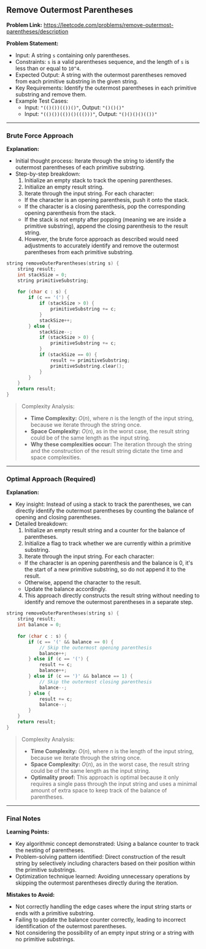 ## Remove Outermost Parentheses

**Problem Link:** https://leetcode.com/problems/remove-outermost-parentheses/description

**Problem Statement:**
- Input: A string `s` containing only parentheses.
- Constraints: `s` is a valid parentheses sequence, and the length of `s` is less than or equal to `10^4`.
- Expected Output: A string with the outermost parentheses removed from each primitive substring in the given string.
- Key Requirements: Identify the outermost parentheses in each primitive substring and remove them.
- Example Test Cases:
  - Input: `"(()())(())()"`, Output: `"()()()"`
  - Input: `"(()())(())()((()))"`, Output: `"()()()()(())"`

---

### Brute Force Approach

**Explanation:**
- Initial thought process: Iterate through the string to identify the outermost parentheses of each primitive substring.
- Step-by-step breakdown:
  1. Initialize an empty stack to track the opening parentheses.
  2. Initialize an empty result string.
  3. Iterate through the input string. For each character:
    - If the character is an opening parenthesis, push it onto the stack.
    - If the character is a closing parenthesis, pop the corresponding opening parenthesis from the stack.
    - If the stack is not empty after popping (meaning we are inside a primitive substring), append the closing parenthesis to the result string.
  4. However, the brute force approach as described would need adjustments to accurately identify and remove the outermost parentheses from each primitive substring.

```cpp
string removeOuterParentheses(string s) {
    string result;
    int stackSize = 0;
    string primitiveSubstring;
    
    for (char c : s) {
        if (c == '(') {
            if (stackSize > 0) {
                primitiveSubstring += c;
            }
            stackSize++;
        } else {
            stackSize--;
            if (stackSize > 0) {
                primitiveSubstring += c;
            }
            if (stackSize == 0) {
                result += primitiveSubstring;
                primitiveSubstring.clear();
            }
        }
    }
    return result;
}
```

> Complexity Analysis:
> - **Time Complexity:** $O(n)$, where $n$ is the length of the input string, because we iterate through the string once.
> - **Space Complexity:** $O(n)$, as in the worst case, the result string could be of the same length as the input string.
> - **Why these complexities occur:** The iteration through the string and the construction of the result string dictate the time and space complexities.

---

### Optimal Approach (Required)

**Explanation:**
- Key insight: Instead of using a stack to track the parentheses, we can directly identify the outermost parentheses by counting the balance of opening and closing parentheses.
- Detailed breakdown:
  1. Initialize an empty result string and a counter for the balance of parentheses.
  2. Initialize a flag to track whether we are currently within a primitive substring.
  3. Iterate through the input string. For each character:
    - If the character is an opening parenthesis and the balance is 0, it's the start of a new primitive substring, so do not append it to the result.
    - Otherwise, append the character to the result.
    - Update the balance accordingly.
  4. This approach directly constructs the result string without needing to identify and remove the outermost parentheses in a separate step.

```cpp
string removeOuterParentheses(string s) {
    string result;
    int balance = 0;
    
    for (char c : s) {
        if (c == '(' && balance == 0) {
            // Skip the outermost opening parenthesis
            balance++;
        } else if (c == '(') {
            result += c;
            balance++;
        } else if (c == ')' && balance == 1) {
            // Skip the outermost closing parenthesis
            balance--;
        } else {
            result += c;
            balance--;
        }
    }
    return result;
}
```

> Complexity Analysis:
> - **Time Complexity:** $O(n)$, where $n$ is the length of the input string, because we iterate through the string once.
> - **Space Complexity:** $O(n)$, as in the worst case, the result string could be of the same length as the input string.
> - **Optimality proof:** This approach is optimal because it only requires a single pass through the input string and uses a minimal amount of extra space to keep track of the balance of parentheses.

---

### Final Notes

**Learning Points:**
- Key algorithmic concept demonstrated: Using a balance counter to track the nesting of parentheses.
- Problem-solving pattern identified: Direct construction of the result string by selectively including characters based on their position within the primitive substrings.
- Optimization technique learned: Avoiding unnecessary operations by skipping the outermost parentheses directly during the iteration.

**Mistakes to Avoid:**
- Not correctly handling the edge cases where the input string starts or ends with a primitive substring.
- Failing to update the balance counter correctly, leading to incorrect identification of the outermost parentheses.
- Not considering the possibility of an empty input string or a string with no primitive substrings.